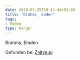 ```yaml
---
date: 2020-09-25T19:12:44+02:00
title: "Brahms, Emden"
tags:
- Emden
type: hanger
---
```

Brahms, Emden


<div class="source">Gefunden bei <a href="http://www.zeitzeug.de/">Zeitzeug</a></div>
